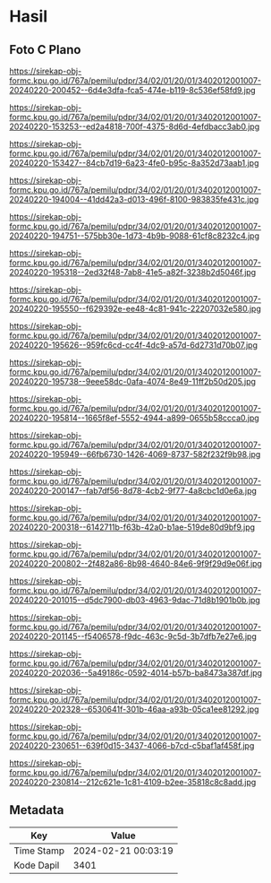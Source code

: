# Hasil

## Foto C Plano

https://sirekap-obj-formc.kpu.go.id/767a/pemilu/pdpr/34/02/01/20/01/3402012001007-20240220-200452--6d4e3dfa-fca5-474e-b119-8c536ef58fd9.jpg

https://sirekap-obj-formc.kpu.go.id/767a/pemilu/pdpr/34/02/01/20/01/3402012001007-20240220-153253--ed2a4818-700f-4375-8d6d-4efdbacc3ab0.jpg

https://sirekap-obj-formc.kpu.go.id/767a/pemilu/pdpr/34/02/01/20/01/3402012001007-20240220-153427--84cb7d19-6a23-4fe0-b95c-8a352d73aab1.jpg

https://sirekap-obj-formc.kpu.go.id/767a/pemilu/pdpr/34/02/01/20/01/3402012001007-20240220-194004--41dd42a3-d013-496f-8100-983835fe431c.jpg

https://sirekap-obj-formc.kpu.go.id/767a/pemilu/pdpr/34/02/01/20/01/3402012001007-20240220-194751--575bb30e-1d73-4b9b-9088-61cf8c8232c4.jpg

https://sirekap-obj-formc.kpu.go.id/767a/pemilu/pdpr/34/02/01/20/01/3402012001007-20240220-195318--2ed32f48-7ab8-41e5-a82f-3238b2d5046f.jpg

https://sirekap-obj-formc.kpu.go.id/767a/pemilu/pdpr/34/02/01/20/01/3402012001007-20240220-195550--f629392e-ee48-4c81-941c-22207032e580.jpg

https://sirekap-obj-formc.kpu.go.id/767a/pemilu/pdpr/34/02/01/20/01/3402012001007-20240220-195626--959fc6cd-cc4f-4dc9-a57d-6d2731d70b07.jpg

https://sirekap-obj-formc.kpu.go.id/767a/pemilu/pdpr/34/02/01/20/01/3402012001007-20240220-195738--9eee58dc-0afa-4074-8e49-11ff2b50d205.jpg

https://sirekap-obj-formc.kpu.go.id/767a/pemilu/pdpr/34/02/01/20/01/3402012001007-20240220-195814--1665f8ef-5552-4944-a899-0655b58ccca0.jpg

https://sirekap-obj-formc.kpu.go.id/767a/pemilu/pdpr/34/02/01/20/01/3402012001007-20240220-195949--66fb6730-1426-4069-8737-582f232f9b98.jpg

https://sirekap-obj-formc.kpu.go.id/767a/pemilu/pdpr/34/02/01/20/01/3402012001007-20240220-200147--fab7df56-8d78-4cb2-9f77-4a8cbc1d0e6a.jpg

https://sirekap-obj-formc.kpu.go.id/767a/pemilu/pdpr/34/02/01/20/01/3402012001007-20240220-200318--6142711b-f63b-42a0-b1ae-519de80d9bf9.jpg

https://sirekap-obj-formc.kpu.go.id/767a/pemilu/pdpr/34/02/01/20/01/3402012001007-20240220-200802--2f482a86-8b98-4640-84e6-9f9f29d9e06f.jpg

https://sirekap-obj-formc.kpu.go.id/767a/pemilu/pdpr/34/02/01/20/01/3402012001007-20240220-201015--d5dc7900-db03-4963-9dac-71d8b1901b0b.jpg

https://sirekap-obj-formc.kpu.go.id/767a/pemilu/pdpr/34/02/01/20/01/3402012001007-20240220-201145--f5406578-f9dc-463c-9c5d-3b7dfb7e27e6.jpg

https://sirekap-obj-formc.kpu.go.id/767a/pemilu/pdpr/34/02/01/20/01/3402012001007-20240220-202036--5a49186c-0592-4014-b57b-ba8473a387df.jpg

https://sirekap-obj-formc.kpu.go.id/767a/pemilu/pdpr/34/02/01/20/01/3402012001007-20240220-202328--6530641f-301b-46aa-a93b-05ca1ee81292.jpg

https://sirekap-obj-formc.kpu.go.id/767a/pemilu/pdpr/34/02/01/20/01/3402012001007-20240220-230651--639f0d15-3437-4066-b7cd-c5baf1af458f.jpg

https://sirekap-obj-formc.kpu.go.id/767a/pemilu/pdpr/34/02/01/20/01/3402012001007-20240220-230814--212c621e-1c81-4109-b2ee-35818c8c8add.jpg


## Metadata

| Key        | Value               |
| ---------- | ------------------- |
| Time Stamp | 2024-02-21 00:03:19 |
| Kode Dapil | 3401                |



